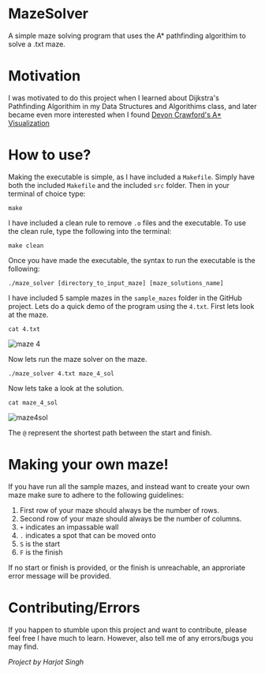 # MazeSolver
A simple maze solving program that uses the A* pathfinding algorithim to solve a .txt maze.

# Motivation
I was motivated to do this project when I learned about Dijkstra's Pathfinding Algorithim in my Data Structures and Algorithims class, and later became even more interested when I found [Devon Crawford's A* Visualization](https://youtu.be/1-YPj5Vt0oQ)

# How to use?
Making the executable is simple, as I have included a `Makefile`. Simply have both the included `Makefile` and the included `src` folder. Then in your terminal of choice type:

`make`

I have included a clean rule to remove `.o` files and the executable. To use the clean rule, type the following into the terminal:

`make clean`

Once you have made the executable, the syntax to run the executable is the following:

`./maze_solver [directory_to_input_maze] [maze_solutions_name]`

I have included 5 sample mazes in the `sample_mazes` folder in the GitHub project. Lets do a quick demo of the program using the `4.txt`. First lets look at the maze.

`cat 4.txt`

![maze 4](https://i.imgur.com/gO5hRw0.jpg)

Now lets run the maze solver on the maze. 

`./maze_solver 4.txt maze_4_sol`

Now lets take a look at the solution.

`cat maze_4_sol`

![maze4sol](https://i.imgur.com/gNIOPN2.jpg)

The `@` represent the shortest path between the start and finish.

# Making your own maze!
If you have run all the sample mazes, and instead want to create your own maze make sure to adhere to the following guidelines:

1. First row of your maze should always be the number of rows.
2. Second row of your maze should always be the number of columns.
3. `+` indicates an impassable wall
4. `.` indicates a spot that can be moved onto
5. `S` is the start
6. `F` is the finish

If no start or finish is provided, or the finish is unreachable, an approriate error message will be provided.

# Contributing/Errors
If you happen to stumble upon this project and want to contribute, please feel free I have much to learn. However, also tell me of any errors/bugs you may find.

*Project by Harjot Singh*

